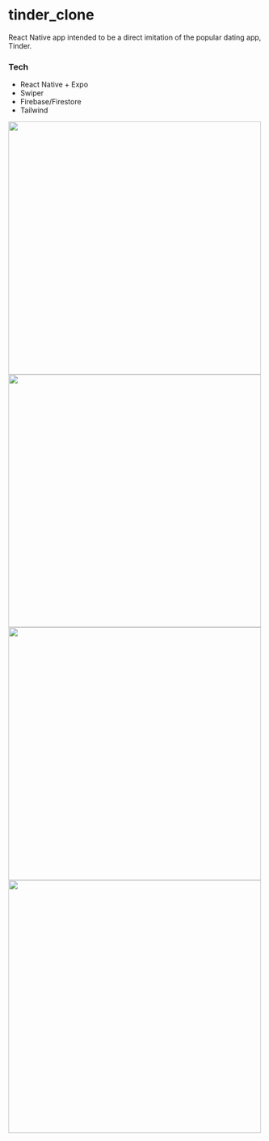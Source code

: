 # tinder_clone

React Native app intended to be a direct imitation of the popular dating app, Tinder.

### Tech

- React Native + Expo
- Swiper
- Firebase/Firestore
- Tailwind

<p float="left">
<img src="https://p39.f2.n0.cdn.getcloudapp.com/items/eDulxpjX/26b946b0-fbb1-47f3-84fb-de39c2294192.jpg?v=e0b0d417c5986dea054bfa0da5772bbd" height=500 />
<img src="https://p39.f2.n0.cdn.getcloudapp.com/items/jkumKBrK/0960b8a0-366e-427b-8af4-33567955dbb3.gif?v=0b492504440bd1ec0d985bb61a9c628e" height=500 />
<img src="https://p39.f2.n0.cdn.getcloudapp.com/items/wbuYmdNk/ea054e21-a0e0-4b54-83b7-5d88fbc2cf74.gif?v=cb0810173b83e714f6ba1f98089d3b6f" height=500 />
<img src="https://p39.f2.n0.cdn.getcloudapp.com/items/KouYW5WA/4b65ce9d-2646-4b20-8c1d-dace68e43f79.gif?v=1e6f18445d5faa610ea475bd57ef7446" height=500 />
</p>

